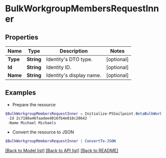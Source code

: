 # BulkWorkgroupMembersRequestInner
## Properties

Name | Type | Description | Notes
------------ | ------------- | ------------- | -------------
**Type** | **String** | Identity&#39;s DTO type. | [optional] 
**Id** | **String** | Identity ID. | [optional] 
**Name** | **String** | Identity&#39;s display name. | [optional] 

## Examples

- Prepare the resource
```powershell
$BulkWorkgroupMembersRequestInner = Initialize-PSSailpoint.BetaBulkWorkgroupMembersRequestInner  -Type IDENTITY `
 -Id 2c7180a46faadee4016fb4e018c20642 `
 -Name Michael Michaels
```

- Convert the resource to JSON
```powershell
$BulkWorkgroupMembersRequestInner | ConvertTo-JSON
```

[[Back to Model list]](../README.md#documentation-for-models) [[Back to API list]](../README.md#documentation-for-api-endpoints) [[Back to README]](../README.md)

